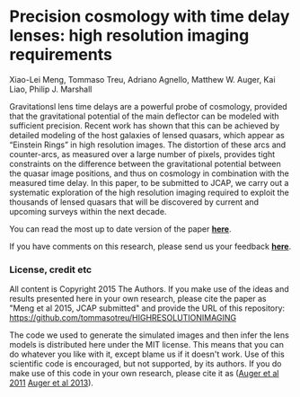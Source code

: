# Precision cosmology with time delay lenses: high resolution imaging requirements

Xiao-Lei Meng, Tommaso Treu, Adriano Agnello, Matthew W. Auger, Kai Liao, Philip J. Marshall

Gravitationsl lens time delays are a powerful probe of cosmology, provided that the gravitational potential of the main deflector can be modeled with sufficient precision. Recent work has shown that this can be achieved by detailed modeling of the host galaxies of lensed quasars, which appear as “Einstein Rings” in high resolution images. The distortion of these arcs and counter-arcs, as measured over a large number of pixels, provides tight constraints on the difference between the gravitational potential between the quasar image positions, and thus on cosmology in combination with the measured time delay. In this paper, to be submitted to JCAP, we carry out a systematic exploration of the high resolution imaging required to exploit the thousands of lensed quasars that will be discovered by current and upcoming surveys within the next decade.

You can read the most up to date version of the paper **[here](https://github.com/tommasotreu/HIGHRESOLUTIONIMAGING/blob/master/docs/paper/High_resolution_imaging_requirements.pdf)**.

If you have comments on this research, please send us your feedback **[here](https://github.com/tommasotreu/HIGHRESOLUTIONIMAGING/issues)**.


### License, credit etc

All content is Copyright 2015 The Authors. If you make use of the ideas and results presented here in your own research, please cite the paper as "Meng et al 2015, JCAP submitted" and provide the URL of this repository: https://github.com/tommasotreu/HIGHRESOLUTIONIMAGING

The code we used to generate the simulated images and then infer the lens models is distributed here under the MIT license. This means that you can do whatever you like with it, except blame us if it doesn't work. Use of this scientific code is encouraged, but not supported, by its authors. If you do make use of this code in your own research, please cite it as
([Auger et al 2011](http://adsabs.harvard.edu/abs/2011MNRAS.411L...6A)
 [Auger et al 2013](http://adsabs.harvard.edu/abs/2013MNRAS.436..503A)).
